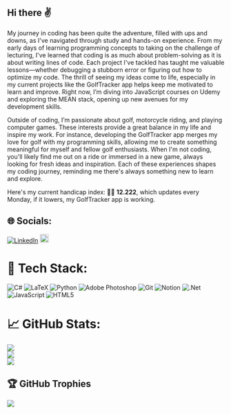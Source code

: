 ## Hi there ✌️

My journey in coding has been quite the adventure, filled with ups and downs, as I've navigated through study and hands-on experience. From my early days of learning programming concepts to taking on the challenge of lecturing, I've learned that coding is as much about problem-solving as it is about writing lines of code. Each project I've tackled has taught me valuable lessons—whether debugging a stubborn error or figuring out how to optimize my code. The thrill of seeing my ideas come to life, especially in my current projects like the GolfTracker app helps keep me motivated to learn and improve. Right now, I’m diving into JavaScript courses on Udemy and exploring the MEAN stack, opening up new avenues for my development skills.

Outside of coding, I’m passionate about golf, motorcycle riding, and playing computer games. These interests provide a great balance in my life and inspire my work. For instance, developing the GolfTracker app merges my love for golf with my programming skills, allowing me to create something meaningful for myself and fellow golf enthusiasts. When I'm not coding, you'll likely find me out on a ride or immersed in a new game, always looking for fresh ideas and inspiration. Each of these experiences shapes my coding journey, reminding me there's always something new to learn and explore.

Here's my current handicap index: 🏌️‍♂️ **<!--HI-->12.222<!--HI-->**, which updates every Monday, if it lowers, my GolfTracker app is working.


## 🌐 Socials:
[![LinkedIn](https://img.shields.io/badge/LinkedIn-%230077B5.svg?logo=linkedin&logoColor=white)](https://linkedin.com/in/eben-janse-van-rensburg) 
[<img src="https://upload.wikimedia.org/wikipedia/commons/0/06/ORCID_iD.svg" width="20">](https://orcid.org/0000-0002-7049-1832)




# 🔧 Tech Stack:
![C#](https://img.shields.io/badge/c%23-%23239120.svg?style=for-the-badge&logo=csharp&logoColor=white) ![LaTeX](https://img.shields.io/badge/latex-%23008080.svg?style=for-the-badge&logo=latex&logoColor=white) ![Python](https://img.shields.io/badge/python-3670A0?style=for-the-badge&logo=python&logoColor=ffdd54) ![Adobe Photoshop](https://img.shields.io/badge/adobe%20photoshop-%2331A8FF.svg?style=for-the-badge&logo=adobe%20photoshop&logoColor=white) ![Git](https://img.shields.io/badge/git-%23F05033.svg?style=for-the-badge&logo=git&logoColor=white) ![Notion](https://img.shields.io/badge/Notion-%23000000.svg?style=for-the-badge&logo=notion&logoColor=white) ![.Net](https://img.shields.io/badge/.NET-5C2D91?style=for-the-badge&logo=.net&logoColor=white) ![JavaScript](https://img.shields.io/badge/javascript-%23323330.svg?style=for-the-badge&logo=javascript&logoColor=%23F7DF1E) ![HTML5](https://img.shields.io/badge/html5-%23E34F26.svg?style=for-the-badge&logo=html5&logoColor=white)
# 📈 GitHub Stats:
![](https://github-readme-stats.vercel.app/api?username=Ikkimaru&theme=dark&hide_border=true&include_all_commits=true&count_private=false)<br/>
![](https://github-readme-streak-stats.herokuapp.com/?user=Ikkimaru&theme=dark&hide_border=true)<br/>
![](https://github-readme-stats.vercel.app/api/top-langs/?username=Ikkimaru&theme=dark&hide_border=true&include_all_commits=true&count_private=false&layout=compact)

## 🏆 GitHub Trophies
![](https://github-profile-trophy.vercel.app/?username=Ikkimaru&theme=dracula&no-frame=true&no-bg=true&margin-w=4)

<!-- Proudly created with GPRM ( https://gprm.itsvg.in ) -->

